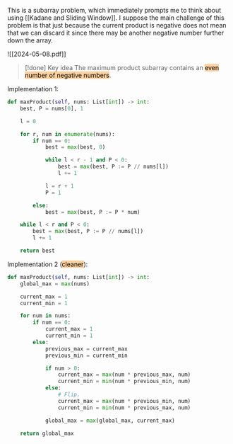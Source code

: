 This is a subarray problem, which immediately prompts me to think about using [[Kadane and Sliding Window]]. I suppose the main challenge of this problem is that just because the current product is negative does not mean that we can discard it since there may be another negative number further down the array.

![[2024-05-08.pdf]]

>[!done] Key idea
>The maximum product subarray contains an <mark style="background: #FFB86CA6;">even number of negative numbers</mark>.

Implementation 1:

```python
def maxProduct(self, nums: List[int]) -> int:
	best, P = nums[0], 1

	l = 0

	for r, num in enumerate(nums):
		if num == 0:
			best = max(best, 0)

			while l < r - 1 and P < 0:
				best = max(best, P := P // nums[l])
				l += 1

			l = r + 1
			P = 1

		else:
			best = max(best, P := P * num)

	while l < r and P < 0:
		best = max(best, P := P // nums[l])
		l += 1

	return best
```

Implementation 2 (<mark style="background: #FFB86CA6;">cleaner</mark>):

```python
def maxProduct(self, nums: List[int]) -> int:
	global_max = max(nums)

	current_max = 1
	current_min = 1

	for num in nums:
		if num == 0:
			current_max = 1
			current_min = 1
		else:
			previous_max = current_max
			previous_min = current_min

			if num > 0:
				current_max = max(num * previous_max, num)
				current_min = min(num * previous_min, num)
			else:
				# Flip.
				current_max = max(num * previous_min, num)
				current_min = min(num * previous_max, num)

			global_max = max(global_max, current_max)

	return global_max
```
